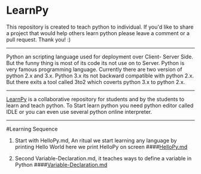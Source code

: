 # LearnPy
This repository is created to teach python to individual. If you'd like to share a project that would help others learn python please leave a comment or a pull request. Thank you! :)
________________________________________________________________________________________________________________________________
Python an scripting language used for deployment over Client- Server Side. But the funny thing is most of its code its not use on to Server. Python is very famous programming language. Currently there are two version of python 2.x and 3.x.
Python 3.x its not backward compatible with python 2.x.
But there exits a tool called 3to2 which coverts python 3.x to python 2.x.
_________________________________________________________________________________________________________________________
<a href="https://github.com/BhaveshSGupta/LearnPy/">LearnPy</a> is a collaborative repository for students and by the students to learn and teach python.
To Start learn python you need python editor called IDLE or you can even use several python online interpreter.

----

#Learning Sequence
1) Start with HelloPy.md, An ritual we start learning any language by printing Hello World here we print HelloPy on screen
####<a href="https://github.com/BhaveshSGupta/LearnPy/HelloPy.md">HelloPy.md</a>

2) Second Variable-Declaration.md, it teaches ways to define a variable in Python
####<a href="https://github.com/BhaveshSGupta/LearnPy/Variable-Declaration.md">Variable-Declaration.md</a>
